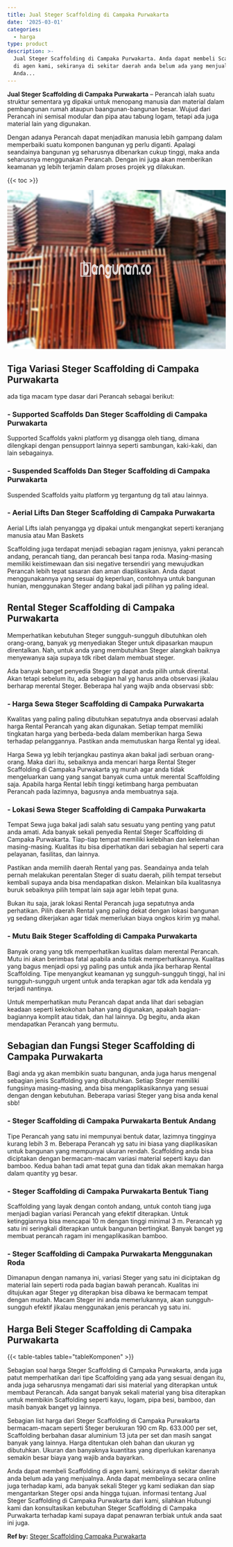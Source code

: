 ```yaml
---
title: Jual Steger Scaffolding di Campaka Purwakarta
date: '2025-03-01'
categories:
  - harga
type: product
description: >-
  Jual Steger Scaffolding di Campaka Purwakarta. Anda dapat membeli Scaffolding
  di agen kami, sekiranya di sekitar daerah anda belum ada yang menjualnya.
  Anda...
---
```


**Jual Steger Scaffolding di Campaka Purwakarta** – Perancah ialah suatu struktur sementara yg dipakai untuk menopang manusia dan material dalam pembangunan rumah ataupun baangunan-bangunan besar. Wujud dari Perancah ini semisal modular dan pipa atau tabung logam, tetapi ada juga material lain yang digunakan.

Dengan adanya Perancah dapat menjadikan manusia lebih gampang dalam memperbaiki suatu komponen bangunan yg perlu diganti. Apalagi seandainya bangunan yg seharusnya dibenarkan cukup tinggi, maka anda seharusnya menggunakan Perancah. Dengan ini juga akan memberikan keamanan yg lebih terjamin dalam proses projek yg dilakukan.

{{< toc >}}

![Jual Steger Scaffolding di Campaka Purwakarta](/images/sewa-scaffolding-steger-13.png)

## Tiga Variasi Steger Scaffolding di Campaka Purwakarta

ada tiga macam type dasar dari Perancah sebagai berikut:

### \- Supported Scaffolds Dan Steger Scaffolding di Campaka Purwakarta

Supported Scaffolds yakni platform yg disangga oleh tiang, dimana dilengkapi dengan pensupport lainnya seperti sambungan, kaki-kaki, dan lain sebagainya.

### \- Suspended Scaffolds Dan Steger Scaffolding di Campaka Purwakarta

Suspended Scaffolds yaitu platform yg tergantung dg tali atau lainnya.

### \- Aerial Lifts Dan Steger Scaffolding di Campaka Purwakarta

Aerial Lifts ialah penyangga yg dipakai untuk mengangkat seperti keranjang manusia atau Man Baskets

Scaffolding juga terdapat menjadi sebagian ragam jenisnya, yakni perancah andang, perancah tiang, dan perancah besi tanpa roda. Masing-masing memiliki keistimewaan dan sisi negative tersendiri yang mewujudkan Perancah lebih tepat sasaran dan aman diaplikasikan. Anda dapat menggunakannya yang sesuai dg keperluan, contohnya untuk bangunan hunian, menggunakan Steger andang bakal jadi pilihan yg paling ideal.

## Rental Steger Scaffolding di Campaka Purwakarta

Memperhatikan kebutuhan Steger sungguh-sungguh dibutuhkan oleh orang-orang, banyak yg menyediakan Steger untuk dipasarkan maupun direntalkan. Nah, untuk anda yang membutuhkan Steger alangkah baiknya menyewanya saja supaya tdk ribet dalam membuat steger.

Ada banyak banget penyedia Steger yg dapat anda pilih untuk dirental. Akan tetapi sebelum itu, ada sebagian hal yg harus anda observasi jikalau berharap merental Steger. Beberapa hal yang wajib anda observasi sbb:

### \- Harga Sewa Steger Scaffolding di Campaka Purwakarta

Kwalitas yang paling paling dibutuhkan sepatutnya anda observasi adalah harga Rental Perancah yang akan digunakan. Setiap tempat memiliki tingkatan harga yang berbeda-beda dalam memberikan harga Sewa terhadap pelanggannya. Pastikan anda memutuskan harga Rental yg ideal.

Harga Sewa yg lebih terjangkau pastinya akan bakal jadi serbuan orang-orang. Maka dari itu, sebaiknya anda mencari harga Rental Steger Scaffolding di Campaka Purwakarta yg murah agar anda tidak mengeluarkan uang yang sangat banyak cuma untuk merental Scaffolding saja. Apabila harga Rental lebih tinggi ketimbang harga pembuatan Perancah pada lazimnya, bagusnya anda membuatnya saja.

### \- Lokasi Sewa Steger Scaffolding di Campaka Purwakarta

Tempat Sewa juga bakal jadi salah satu sesuatu yang penting yang patut anda amati. Ada banyak sekali penyedia Rental Steger Scaffolding di Campaka Purwakarta. Tiap-tiap tempat memiliki kelebihan dan kelemahan masing-masing. Kualitas itu bisa diperhatikan dari sebagian hal seperti cara pelayanan, fasilitas, dan lainnya.

Pastikan anda memilih daerah Rental yang pas. Seandainya anda telah pernah melakukan perentalan Steger di suatu daerah, pilih tempat tersebut kembali supaya anda bisa mendapatkan diskon. Melainkan bila kualitasnya buruk sebaiknya pilih tempat lain saja agar lebih tepat guna.

Bukan itu saja, jarak lokasi Rental Perancah juga sepatutnya anda perhatikan. Pilih daerah Rental yang paling dekat dengan lokasi bangunan yg sedang dikerjakan agar tidak memerlukan biaya ongkos kirim yg mahal.

### \- Mutu Baik Steger Scaffolding di Campaka Purwakarta

Banyak orang yang tdk memperhatikan kualitas dalam merental Perancah. Mutu ini akan berimbas fatal apabila anda tidak memperhatikannya. Kualitas yang bagus menjadi opsi yg paling pas untuk anda jika berharap Rental Scaffolding. Tipe menyangkut keamanan yg sungguh-sungguh tinggi, hal ini sungguh-sungguh urgent untuk anda terapkan agar tdk ada kendala yg terjadi nantinya.

Untuk memperhatikan mutu Perancah dapat anda lihat dari sebagian keadaan seperti kekokohan bahan yang digunakan, apakah bagian-bagiannya komplit atau tidak, dan hal lainnya. Dg begitu, anda akan mendapatkan Perancah yang bermutu.

## Sebagian dan Fungsi Steger Scaffolding di Campaka Purwakarta

Bagi anda yg akan membikin suatu bangunan, anda juga harus mengenal sebagian jenis Scaffolding yang dibutuhkan. Setiap Steger memiliki fungsinya masing-masing, anda bisa mengaplikasikannya yang sesuai dengan dengan kebutuhan. Beberapa variasi Steger yang bisa anda kenal sbb!

### \- Steger Scaffolding di Campaka Purwakarta Bentuk Andang

Tipe Perancah yang satu ini mempunyai bentuk datar, lazimnya tingginya kurang lebih 3 m. Beberapa Perancah yg satu ini biasa yang diaplikasikan untuk bangunan yang mempunyai ukuran rendah. Scaffolding anda bisa diciptakan dengan bermacam-macam variasi material seperti kayu dan bamboo. Kedua bahan tadi amat tepat guna dan tidak akan memakan harga dalam quantity yg besar.

### \- Steger Scaffolding di Campaka Purwakarta Bentuk Tiang

Scaffolding yang layak dengan contoh andang, untuk contoh tiang juga menjadi bagian variasi Perancah yang efektif diterapkan. Untuk ketinggiannya bisa mencapai 10 m dengan tinggi minimal 3 m. Perancah yg satu ini seringkali diterapkan untuk bangunan bertingkat. Banyak banget yg membuat perancah ragam ini mengaplikasikan bamboo.

### \- Steger Scaffolding di Campaka Purwakarta Menggunakan Roda

Dimanapun dengan namanya ini, variasi Steger yang satu ini diciptakan dg material lain seperti roda pada bagian bawah perancah. Kualitas ini ditujukan agar Steger yg diterapkan bisa dibawa ke bermacam tempat dengan mudah. Macam Steger ini anda memerlukannya, akan sungguh-sungguh efektif jikalau menggunakan jenis perancah yg satu ini.

## Harga Beli Steger Scaffolding di Campaka Purwakarta

{{< table-tables table="tableKomponen" >}}

Sebagian soal harga Steger Scaffolding di Campaka Purwakarta, anda juga patut memperhatikan dari tipe Scaffolding yang ada yang sesuai dengan itu, anda juga seharusnya mengamati dari sisi material yang diterapkan untuk membaut Perancah. Ada sangat banyak sekali material yang bisa diterapkan untuk membikin Scaffolding seperti kayu, logam, pipa besi, bamboo, dan masih banyak banget yg lainnya.

Sebagian list harga dari Steger Scaffolding di Campaka Purwakarta bermacam-macam seperti Steger berukuran 190 cm Rp. 633.000 per set, Scaffolding berbahan dasar aluminium 13 juta per set dan masih sangat banyak yang lainnya. Harga ditentukan oleh bahan dan ukuran yg dibutuhkan. Ukuran dan banyaknya kuantitas yang diperlukan karenanya semakin besar biaya yang wajib anda bayarkan.

Anda dapat membeli Scaffolding di agen kami, sekiranya di sekitar daerah anda belum ada yang menjualnya. Anda dapat membelinya secara online juga terhadap kami, ada banyak sekali Steger yg kami sediakan dan siap mengantarkan Steger opsi anda hingga tujuan. informasi tentang Jual Steger Scaffolding di Campaka Purwakarta dari kami, silahkan Hubungi kami dan konsultasikan kebutuhan Steger Scaffolding di Campaka Purwakarta terhadap kami supaya dapat penawran terbiak untuk anda saat ini juga.

**Ref by:** [Steger Scaffolding Campaka Purwakarta](https://id.wikipedia.org/wiki/Steger)

